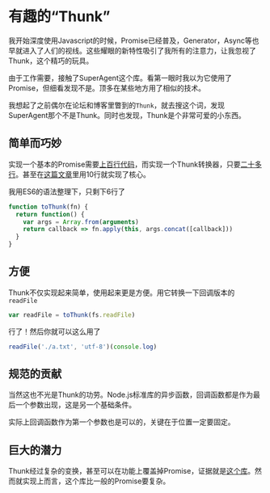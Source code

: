 # 有趣的“Thunk”



我开始深度使用Javascript的时候，Promise已经普及，Generator，Async等也早就进入了人们的视线。这些耀眼的新特性吸引了我所有的注意力，让我忽视了Thunk，这个精巧的玩具。

由于工作需要，接触了SuperAgent这个库。看第一眼时我以为它使用了Promise，但细看发现不是。顶多在某些地方用了相似的技术。

我想起了之前偶尔在论坛和博客里瞥到的`Thunk`，就去搜这个词，发现SuperAgent那个不是Thunk。同时也发现，Thunk是个非常可爱的小东西。


## 简单而巧妙

实现一个基本的Promise需要[上百行代码][promise]，而实现一个Thunk转换器，只要[二十多行][thunkify]。甚至在[这篇文章][ryfthunk]里用10行就实现了核心。

我用ES6的语法整理下，只剩下6行了

```js
function toThunk(fn) {
  return function() {
    var args = Array.from(arguments)
    return callback => fn.apply(this, args.concat([callback]))
  }
}
```


## 方便

Thunk不仅实现起来简单，使用起来更是方便。用它转换一下回调版本的`readFile`

```js
var readFile = toThunk(fs.readFile)
```

行了！然后你就可以这么用了

```js
readFile('./a.txt', 'utf-8')(console.log)
```


## 规范的贡献

当然这也不光是Thunk的功劳。Node.js标准库的异步函数，回调函数都是作为最后一个参数出现，这是另一个基础条件。

实际上回调函数作为第一个参数也是可以的，关键在于位置一定要固定。


## 巨大的潜力

Thunk经过复杂的变换，甚至可以在功能上覆盖掉Promise，证据就是[这个库][thunks]。然而就实现上而言，这个库比一般的Promise要复杂。



[promise]: https://github.com/madmuggle/SimplePromise
[thunkify]: https://github.com/tj/node-thunkify/blob/master/index.js
[thunks]: https://github.com/thunks/thunks
[ryfthunk]: http://www.ruanyifeng.com/blog/blogs/2015/05/thunk.html
